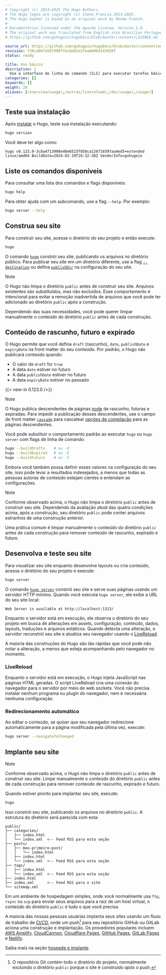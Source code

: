 ```yaml
---
# Copyright (c) 2013–2025 The Hugo Authors.
# The Hugo logos are copyright (c) Steve Francia 2013–2025.
# The Hugo Gopher is based on an original work by Renée French.
#
# Documentation licensed under the Apache License, Version 2.0.
# The original work was translated from English into Brazilian Portuguese.
# https://github.com/gohugoio/hugoDocs/blob/master/content/LICENSE.md

source_url: https://github.com/gohugoio/hugoDocs/blob/master/content/en/getting-started/usage.md
revision: f26ca047a567980ffec8a62e2feade06d143426f
status: ready

title: Uso básico
description: |
  Use a interface de linha de comando (CLI) para executar tarefas básicas.
categories: []
keywords: []
weight: 20
aliases: [/overview/usage/,/extras/livereload/,/doc/usage/,/usage/]
---
```


## Teste sua instalação

Após [instalar] o Hugo, teste sua instalação executando:

```sh
hugo version
```

Você deve ter algo como:

```text
hugo v0.123.0-3c8a4713908e48e6523f058ca126710397aa4ed5+extended linux/amd64 BuildDate=2024-02-19T16:32:38Z VendorInfo=gohugoio
```

## Liste os comandos disponíveis

Para consultar uma lista dos comandos e flags disponíveis:

```sh
hugo help
```

Para obter ajuda com um subcomando, use a flag `--help`.
Por exemplo:

```sh
hugo server --help
```

## Construa seu site

Para construir seu site, acesse o diretório do seu projeto e então execute:

```sh
hugo
```

O comando [`hugo`] constrói seu site, publicando os arquivos no diretório
público.
Para publicar seu site em um diretório diferente, use a flag [`--destination`]
ou defina [`publishDir`] na configuração do seu site.

> [!note]
> O Hugo não limpa o diretório `public` antes de construir seu site.
> Arquivos existentes são substituídos, mas não excluídos.
> Esse comportamento é intencional para evitar a remoção inadvertida de arquivos
> que você pode ter adicionado ao diretório `public` após a construção.
>
> Dependendo das suas necessidades, você pode querer limpar manualmente o
> conteúdo do diretório `public` antes de cada construção.

## Conteúdo de rascunho, futuro e expirado

O Hugo permite que você defina `draft` (rascunho), `date`, `publishDate` e
`expiryDate` na front matter do seu conteúdo.
Por padrão, o Hugo não publicará conteúdo quando:

- O valor de `draft` for `true`
- A data `date` estiver no futuro
- A data `publishDate` estiver no futuro
- A data `expiryDate` estiver no passado

{{< new-in 0.123.0 />}}

> [!note]
> O Hugo publica descendentes de páginas [node](g) de rascunho, futuras e
> expiradas.
> Para impedir a publicação desses descendentes, use o campo de front matter
> [`cascade`] para cascatear [opções de compilação] para as páginas
> descendentes.

Você pode substituir o comportamento padrão ao executar `hugo` ou `hugo server`
com flags de linha de comando:

```sh
hugo --buildDrafts    # ou -D
hugo --buildExpired   # ou -E
hugo --buildFuture    # ou -F
```

Embora você também possa definir esses valores na configuração do seu site, isso
pode levar a resultados indesejados, a menos que todas as pessoas autoras de
conteúdo estejam cientes e entendam as configurações.

> [!note]
> Conforme observado acima, o Hugo não limpa o diretório `public` antes de
> construir seu site.
> Dependendo da avaliação _atual_ das quatro condições acima, após a construção,
> seu diretório `public` pode conter arquivos estranhos de uma construção
> anterior.
>
> Uma prática comum é limpar manualmente o conteúdo do diretório `public` antes
> de cada construção para remover conteúdo de rascunho, expirado e futuro.

## Desenvolva e teste seu site

Para visualizar seu site enquanto desenvolve layouts ou cria conteúdo, acesse o
diretório do seu projeto e execute:

```sh
hugo server
```

O comando [`hugo server`] constrói seu site e serve suas páginas usando um
servidor HTTP mínimo.
Quando você executa `hugo server`, ele exibe a URL do seu site local:

```text
Web Server is available at http://localhost:1313/ 
```

Enquanto o servidor está em execução, ele observa o diretório do seu projeto em
busca de alterações em assets, configuração, conteúdo, dados, layouts, traduções
e arquivos estáticos.
Quando detecta uma alteração, o servidor reconstrói seu site e atualiza seu
navegador usando o [LiveReload].

A maioria das construções do Hugo são tão rápidas que você pode não notar a
alteração, a menos que esteja acompanhando pelo navegador no momento.

### LiveReload

Enquanto o servidor está em execução, o Hugo injeta JavaScript nas páginas HTML
geradas.
O script LiveReload cria uma conexão do navegador para o servidor por meio de
web sockets.
Você não precisa instalar nenhum programa ou plugin do navegador, nem é
necessária nenhuma configuração.

### Redirecionamento automático

Ao editar o conteúdo, se quiser que seu navegador redirecione automaticamente
para a página modificada pela última vez, execute:

```sh
hugo server --navigateToChanged
```

## Implante seu site

> [!note]
> Conforme observado acima, o Hugo não limpa o diretório `public` antes de
> construir seu site.
> Limpe manualmente o conteúdo do diretório `public` antes de cada construção
> para remover conteúdo de rascunho, expirado e futuro.

Quando estiver pronto para implantar seu site, execute:

```sh
hugo
```

Isso constrói seu site, publicando os arquivos no diretório `public`.
A estrutura do diretório será parecida com esta:

```text
public/
├── categories/
│   ├── index.html
│   └── index.xml  <-- Feed RSS para esta seção
├── posts/
│   ├── meu-primeiro-post/
│   │   └── index.html
│   ├── index.html
│   └── index.xml  <-- Feed RSS para esta seção
├── tags/
│   ├── index.html
│   └── index.xml  <-- Feed RSS para esta seção
├── index.html
├── index.xml      <-- Feed RSS para o site
└── sitemap.xml
```

Em um ambiente de hospedagem simples, onde você normalmente usa `ftp`, `rsync`
ou `scp` para enviar seus arquivos para a raiz de um host virtual, o conteúdo do
diretório `public` é tudo o que você precisa.

A maioria das nossas pessoas usuárias implanta seus sites usando um fluxo de
trabalho de [CI/CD](g), onde um push[^1] para seu repositório GitHub ou GitLab
aciona uma construção e implantação.
Os provedores populares incluem [AWS Amplify], [CloudCannon],
[Cloudflare Pages], [GitHub Pages], [GitLab Pages] e [Netlify].

Saiba mais na seção [hospede e implante].

[^1]: O repositório Git contém todo o diretório do projeto, normalmente
excluindo o diretório `public` porque o site é construído _após_ o push.

[AWS Amplify]: https://aws.amazon.com/amplify/

[`cascade`]: /content-management/front-matter/#cascade

[CloudCannon]: https://cloudcannon.com/

[Cloudflare Pages]: https://pages.cloudflare.com/

[`--destination`]: /commands/hugo/#options

[front matter]: /content-management/front-matter/

[GitHub Pages]: https://pages.github.com/

[GitLab Pages]: https://docs.gitlab.com/ee/user/project/pages/

[hospede e implante]: /host-and-deploy/

[`hugo`]: /commands/hugo/

[`hugo server`]: /commands/hugo_server/

[instalar]: /installation/

[LiveReload]: https://github.com/livereload/livereload-js

[Netlify]: https://www.netlify.com/

[opções de compilação]: /content-management/build-options/

[`publishDir`]: /configuration/all/#publishdir
